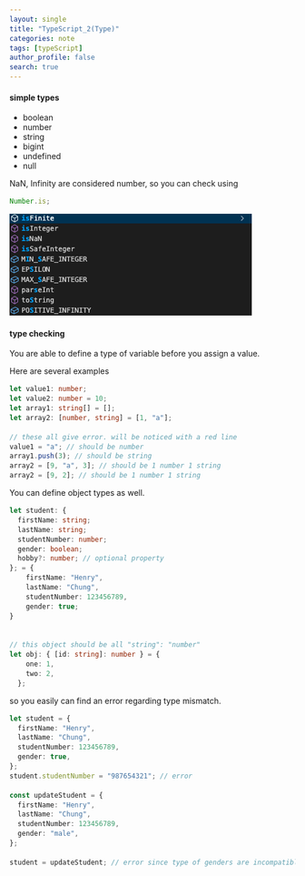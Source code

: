 ```yaml
---
layout: single
title: "TypeScript_2(Type)"
categories: note
tags: [typeScript]
author_profile: false
search: true
---
```


#### simple types

- boolean
- number
- string
- bigint
- undefined
- null

NaN, Infinity are considered number, so you can check using

```typescript
Number.is;
```

![des3](/assets/images/2024-03-02-TypeScript2/des1.png)

#### type checking

You are able to define a type of variable before you assign a value.

Here are several examples

```typescript
let value1: number;
let value2: number = 10;
let array1: string[] = [];
let array2: [number, string] = [1, "a"];

// these all give error. will be noticed with a red line
value1 = "a"; // should be number
array1.push(3); // should be string
array2 = [9, "a", 3]; // should be 1 number 1 string
array2 = [9, 2]; // should be 1 number 1 string
```

You can define object types as well.

```typescript
let student: {
  firstName: string;
  lastName: string;
  studentNumber: number;
  gender: boolean;
  hobby?: number; // optional property
}; = {
    firstName: "Henry",
    lastName: "Chung",
    studentNumber: 123456789,
    gender: true;
}


// this object should be all "string": "number"
let obj: { [id: string]: number } = {
    one: 1,
    two: 2,
  };
```

so you easily can find an error regarding type mismatch.

```typescript
let student = {
  firstName: "Henry",
  lastName: "Chung",
  studentNumber: 123456789,
  gender: true,
};
student.studentNumber = "987654321"; // error

const updateStudent = {
  firstName: "Henry",
  lastName: "Chung",
  studentNumber: 123456789,
  gender: "male",
};

student = updateStudent; // error since type of genders are incompatible
```

